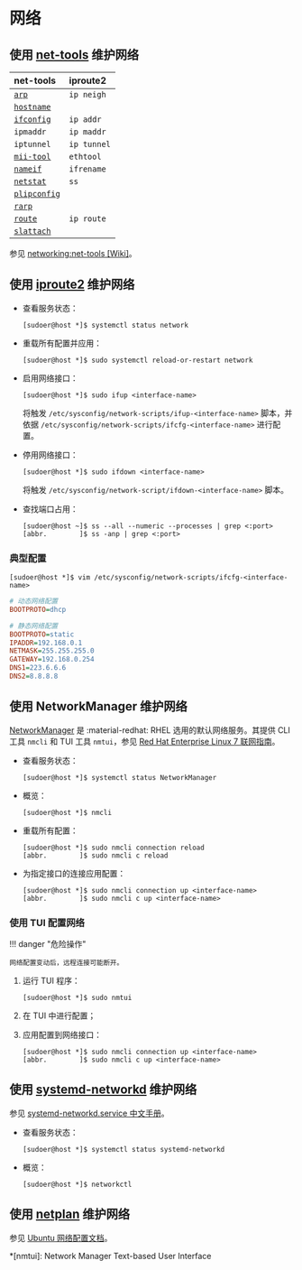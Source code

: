 # 网络

## 使用 [net-tools] 维护网络

| net-tools         | iproute2      |
|:----------------- |:------------- |
| [`arp`][1]        | `ip neigh`    |
| [`hostname`][2]   |               |
| [`ifconfig`][3]   | `ip addr`     |
| `ipmaddr`         | `ip maddr`    |
| `iptunnel`        | `ip tunnel`   |
| [`mii-tool`][6]   | `ethtool`     |
| [`nameif`][7]     | `ifrename`    |
| [`netstat`][8]    | `ss`          |
| [`plipconfig`][9] |               |
| [`rarp`][10]      |               |
| [`route`][11]     | `ip route`    |
| [`slattach`][12]  |               |

[1]:  <https://net-tools.sourceforge.io/man/arp.8.html>
[2]:  <https://net-tools.sourceforge.io/man/hostname.1.html>
[3]:  <https://net-tools.sourceforge.io/man/ifconfig.8.html>
[6]:  <https://net-tools.sourceforge.io/man/mii-tool.8.html>
[7]:  <https://net-tools.sourceforge.io/man/nameif.8.html>
[8]:  <https://net-tools.sourceforge.io/man/netstat.8.html>
[9]:  <https://net-tools.sourceforge.io/man/plipconfig.8.html>
[10]: <https://net-tools.sourceforge.io/man/rarp.8.html>
[11]: <https://net-tools.sourceforge.io/man/route.8.html>
[12]: <https://net-tools.sourceforge.io/man/slattach.8.html>

参见 [networking:net-tools \[Wiki\]](https://wiki.linuxfoundation.org/networking/net-tools)。

## 使用 [iproute2] 维护网络

*   查看服务状态：

    ``` console
    [sudoer@host *]$ systemctl status network
    ```

*   重载所有配置并应用：

    ``` console
    [sudoer@host *]$ sudo systemctl reload-or-restart network
    ```

*   启用网络接口：

    ``` console
    [sudoer@host *]$ sudo ifup <interface-name>
    ```

    将触发 `/etc/sysconfig/network-scripts/ifup-<interface-name>` 脚本，并依据 `/etc/sysconfig/network-scripts/ifcfg-<interface-name>` 进行配置。

*   停用网络接口：

    ``` console
    [sudoer@host *]$ sudo ifdown <interface-name>
    ```

    将触发 `/etc/sysconfig/network-script/ifdown-<interface-name>` 脚本。

*   查找端口占用：

    ``` console
    [sudoer@host ~]$ ss --all --numeric --processes | grep <:port>
    [abbr.        ]$ ss -anp | grep <:port>
    ```

### 典型配置

``` console
[sudoer@host *]$ vim /etc/sysconfig/network-scripts/ifcfg-<interface-name>
```

``` ini
# 动态网络配置
BOOTPROTO=dhcp

# 静态网络配置
BOOTPROTO=static
IPADDR=192.168.0.1
NETMASK=255.255.255.0
GATEWAY=192.168.0.254
DNS1=223.6.6.6
DNS2=8.8.8.8
```

## 使用 NetworkManager 维护网络

[NetworkManager] 是 :material-redhat: RHEL 选用的默认网络服务。其提供 CLI 工具 `nmcli` 和 TUI 工具 `nmtui`，参见 [Red Hat Enterprise Linux 7 联网指南](https://access.redhat.com/documentation/zh-cn/red_hat_enterprise_linux/7/html/networking_guide/)。

*   查看服务状态：

    ``` console
    [sudoer@host *]$ systemctl status NetworkManager
    ```

*   概览：

    ``` console
    [sudoer@host *]$ nmcli
    ```

*   重载所有配置：

    ``` console
    [sudoer@host *]$ sudo nmcli connection reload
    [abbr.        ]$ sudo nmcli c reload
    ```

*   为指定接口的连接应用配置：

    ``` console
    [sudoer@host *]$ sudo nmcli connection up <interface-name>
    [abbr.        ]$ sudo nmcli c up <interface-name>
    ```

### 使用 TUI 配置网络

!!! danger "危险操作"

    网络配置变动后，远程连接可能断开。

1.  运行 TUI 程序：

    ``` console
    [sudoer@host *]$ sudo nmtui
    ```

0.  在 TUI 中进行配置；

0.  应用配置到网络接口：

    ``` console
    [sudoer@host *]$ sudo nmcli connection up <interface-name>
    [abbr.        ]$ sudo nmcli c up <interface-name>
    ```

## 使用 [systemd-networkd] 维护网络

参见 [systemd-networkd.service 中文手册](http://www.jinbuguo.com/systemd/systemd-networkd.service.html)。

*   查看服务状态：

    ``` console
    [sudoer@host *]$ systemctl status systemd-networkd
    ```

*   概览：

    ``` console
    [sudoer@host *]$ networkctl
    ```

## 使用 [netplan] 维护网络

参见 [Ubuntu 网络配置文档](https://ubuntu.com/server/docs/network-configuration)。

<!----------------------------------------------------------------------------->

[iproute2]:         <https://wiki.linuxfoundation.org/networking/iproute2>                           "networking:iproute2 [Wiki]"
[NetworkManager]:   <https://wiki.gnome.org/Projects/NetworkManager>                                 "Projects/NetworkManager - GNOME Wiki!"
[net-tools]:        <https://net-tools.sourceforge.io/>                                              "net-tools - Project Home"
[netplan]:          <https://netplan.io/>
[systemd-networkd]: <https://www.freedesktop.org/software/systemd/man/systemd-networkd.service.html> "systemd-networkd.service"

*[nmtui]: Network Manager Text-based User Interface
